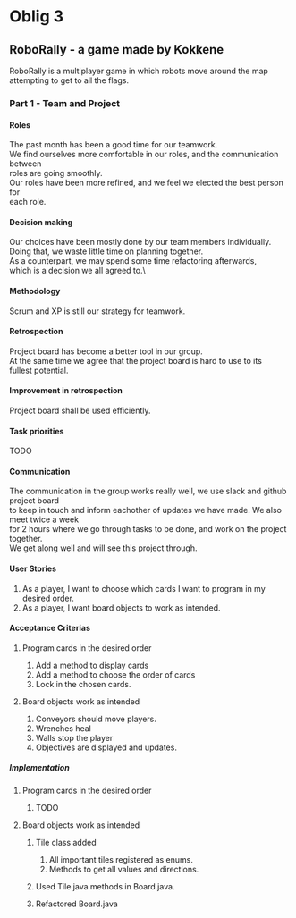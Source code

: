 # Oblig 3

## RoboRally - a game made by Kokkene
RoboRally is a multiplayer game in which robots move around the map attempting to get to all the flags. 

### Part 1 - Team and Project

#### Roles
The past month has been a good time for our teamwork.\
We find ourselves more comfortable in our roles, and the communication between\
roles are going smoothly.\
Our roles have been more refined, and we feel we elected the best person for\
each role.

#### Decision making 
Our choices have been mostly done by our team members individually.\
Doing that, we waste little time on planning together.\
As a counterpart, we may spend some time refactoring afterwards,\
which is a decision we all agreed to.\

#### Methodology
Scrum and XP is still our strategy for teamwork.

#### Retrospection
Project board has become a better tool in our group.\
At the same time we agree that the project board is hard to use to its\
fullest potential.

#### Improvement in retrospection
Project board shall be used efficiently.

#### Task priorities
TODO

#### Communication
The communication in the group works really well, we use slack and github project board\
to keep in touch and inform eachother of updates we have made. We also meet twice a week\
for 2 hours where we go through tasks to be done, and work on the project together.\
We get along well and will see this project through.

#### User Stories

 1.   As a player, I want to choose which cards I want to program in my desired order.
 2.   As a player, I want board objects to work as intended.

#### Acceptance Criterias

1.   Program cards in the desired order
     1.   Add a method to display cards
     2.   Add a method to choose the order of cards
     3.   Lock in the chosen cards.
    
    
2.   Board objects work as intended
     1.   Conveyors should move players.
     2.   Wrenches heal
     3.   Walls stop the player
     4.   Objectives are displayed and updates.

##### Implementation

 1.   Program cards in the desired order
      1.   TODO

 2.   Board objects work as intended
      1.   Tile class added
           1.   All important tiles registered as enums.
           2.   Methods to get all values and directions.
         
      2. Used Tile.java methods in Board.java.
      3. Refactored Board.java